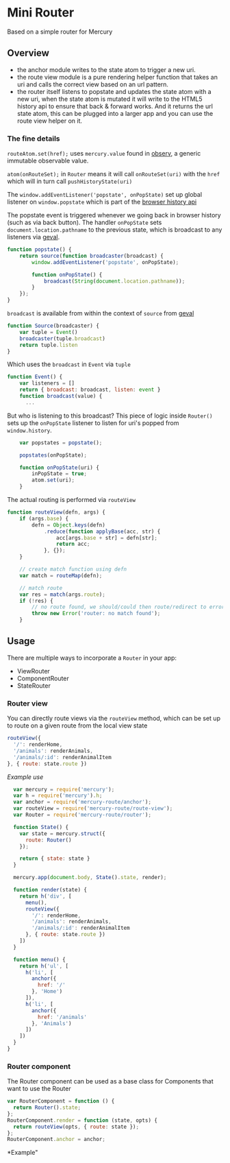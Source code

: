 # Mini Router

Based on a simple router for Mercury

## Overview

- the anchor module writes to the state atom to trigger a new uri.
- the route view module is a pure rendering helper function that takes an uri and calls the correct view  based on an url pattern.
- the router itself listens to popstate and updates the state atom with a new uri, when the state atom is mutated it will write to the HTML5 history api to ensure that back & forward works. And it returns the url state atom, this can be plugged into a larger app and you can use the route view helper on it.

### The fine details

`routeAtom.set(href);` uses `mercury.value` found in [observ](https://github.com/Raynos/observ), a generic immutable observable value.

`atom(onRouteSet);` in `Router` means it will call `onRouteSet(uri)` with the `href` which will in turn call `pushHistoryState(uri)`

The `window.addEventListener('popstate', onPopState)` set up global listener on
`window.popstate` which is part of the [browser history api](https://developer.mozilla.org/en-US/docs/Web/Guide/API/DOM/Manipulating_the_browser_history)

The popstate event is triggered whenever we going back in browser history (such as via back button).
The handler `onPopState` sets `document.location.pathname` to the previous state, which is broadcast to any listeners via [geval](https://github.com/Raynos/geval).

```js
function popstate() {
    return source(function broadcaster(broadcast) {
        window.addEventListener('popstate', onPopState);

        function onPopState() {
            broadcast(String(document.location.pathname));
        }
    });
}
```

`broadcast` is available from within the context of `source` from [geval](https://github.com/Raynos/geval)

```js
function Source(broadcaster) {
    var tuple = Event()
    broadcaster(tuple.broadcast)
    return tuple.listen
}
```

Which uses the `broadcast` in `Event` via `tuple`

```js
function Event() {
    var listeners = []
    return { broadcast: broadcast, listen: event }
    function broadcast(value) {
      ...
```


But who is listening to this broadcast? This piece of logic inside `Router()` sets up the `onPopState` listener to listen for uri's popped from `window.history`.

```js
    var popstates = popstate();

    popstates(onPopState);

    function onPopState(uri) {
        inPopState = true;
        atom.set(uri);
    }
```

The actual routing is performed via `routeView`

```js
function routeView(defn, args) {
    if (args.base) {
        defn = Object.keys(defn)
            .reduce(function applyBase(acc, str) {
                acc[args.base + str] = defn[str];
                return acc;
            }, {});
    }

    // create match function using defn
    var match = routeMap(defn);

    // match route
    var res = match(args.route);
    if (!res) {
        // no route found, we should/could then route/redirect to error route ...
        throw new Error('router: no match found');
    }
```

## Usage

There are multiple ways to incorporate a `Router` in your app:

- ViewRouter
- ComponentRouter
- StateRouter

### Router view

You can directly route views via the `routeView` method, which can be set up to route
on a given route from the local view state

```js
routeView({
  '/': renderHome,
  '/animals': renderAnimals,
  '/animals/:id': renderAnimalItem
}, { route: state.route })
```

*Example use*

```js
  var mercury = require('mercury');
  var h = require('mercury').h;
  var anchor = require('mercury-route/anchor');
  var routeView = require('mercury-route/route-view');
  var Router = require('mercury-route/router');

  function State() {
    var state = mercury.struct({
      route: Router()
    });

    return { state: state }
  }

  mercury.app(document.body, State().state, render);

  function render(state) {
    return h('div', [
      menu(),
      routeView({
        '/': renderHome,
        '/animals': renderAnimals,
        '/animals/:id': renderAnimalItem
      }, { route: state.route })
    ])
  }

  function menu() {
    return h('ul', [
      h('li', [
        anchor({
          href: '/'
        }, 'Home')
      ]),
      h('li', [
        anchor({
          href: '/animals'
        }, 'Animals')
      ])
    ])
  }
}
```

### Router component

The Router component can be used as a base class for Components that want to use the Router

```js
var RouterComponent = function () {
  return Router().state;
};
RouterComponent.render = function (state, opts) {
  return routeView(opts, { route: state });
};
RouterComponent.anchor = anchor;
```

*Example"
